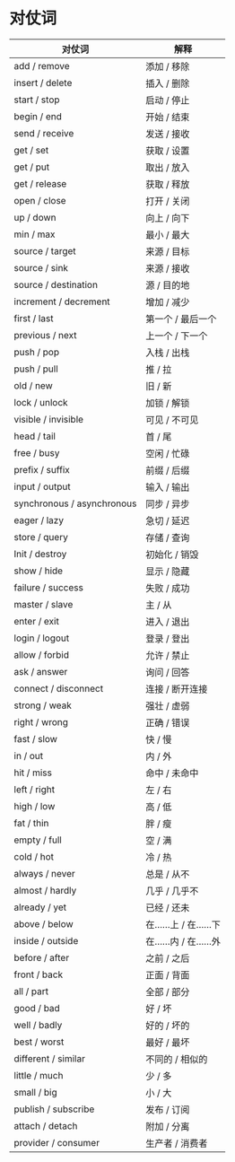 # 对仗词

| 对仗词 | 解释 |
| ---- | ---- |
|    add / remove| 添加 / 移除 |
| insert / delete | 插入 / 删除 |
| start / stop | 启动 / 停止 |
| begin / end | 开始 / 结束 |
| send / receive | 发送 / 接收 |
| get / set | 获取 / 设置 |
| get / put | 取出 / 放入 |
| get / release | 获取 / 释放 |
| open / close | 打开 / 关闭 |
| up / down | 向上 / 向下 |
| min / max | 最小 / 最大 |
| source / target | 来源 / 目标 |
| source / sink | 来源 / 接收 |
| source / destination | 源 / 目的地 |
| increment / decrement | 增加 / 减少 |
| first / last | 第一个 / 最后一个 |
| previous / next | 上一个 / 下一个 |
| push / pop | 入栈 / 出栈 |
| push / pull | 推 / 拉 |
| old / new | 旧 / 新 |
| lock / unlock | 加锁 / 解锁 |
| visible / invisible | 可见 / 不可见 |
| head / tail | 首 / 尾 |
| free / busy | 空闲 / 忙碌 |
| prefix / suffix | 前缀 / 后缀 |
| input / output | 输入 / 输出 |
| synchronous / asynchronous | 同步 / 异步 |
| eager / lazy | 急切 / 延迟 |
| store / query | 存储 / 查询 |
| Init / destroy | 初始化 / 销毁 |
| show / hide | 显示 / 隐藏 |
| failure / success | 失败 / 成功 |
| master / slave | 主 / 从 |
| enter / exit | 进入 / 退出 |
| login / logout | 登录 / 登出 |
| allow / forbid | 允许 / 禁止 |
| ask / answer | 询问 / 回答 |
| connect / disconnect | 连接 / 断开连接 |
| strong / weak | 强壮 / 虚弱 |
| right / wrong | 正确 / 错误 |
| fast / slow | 快 / 慢 |
| in / out | 内 / 外 |
| hit / miss | 命中 / 未命中 |
| left / right | 左 / 右 |
| high / low | 高 / 低 |
| fat / thin | 胖 / 瘦 |
| empty / full | 空 / 满 |
| cold / hot | 冷 / 热 |
| always / never | 总是 / 从不 |
| almost / hardly | 几乎 / 几乎不 |
| already / yet | 已经 / 还未 |
| above / below | 在……上 / 在……下 |
| inside / outside | 在……内 / 在……外 |
| before / after | 之前 / 之后 |
| front / back | 正面 / 背面 |
| all / part | 全部 / 部分 |
| good / bad | 好 / 坏 |
| well / badly | 好的 / 坏的 |
| best / worst | 最好 / 最坏 |
| different / similar | 不同的 / 相似的 |
| little / much | 少 / 多 |
| small / big | 小 / 大 |
| publish / subscribe | 发布 / 订阅 |
| attach / detach | 附加 / 分离 |
| provider / consumer | 生产者 / 消费者 |

